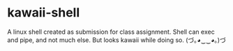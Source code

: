 # kawaii-shell
A linux shell created as submission for class assignment. Shell can exec and pipe, and not much else. But looks kawaii while doing so. (づ｡◕‿‿◕｡)づ

